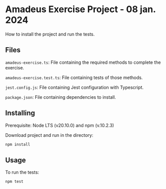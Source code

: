 # Amadeus Exercise Project - 08 jan. 2024

How to install the project and run the tests.

## Files

``amadeus-exercise.ts``: File containing the required methods to complete the exercise.

``amadeus-exercise.test.ts``: File containing tests of those methods.

``jest.config.js``: File containing Jest configuration with Typescript.

``package.json``: File containing dependencies to install.

## Installing

Prerequisite: Node LTS (v20.10.0) and npm (v.10.2.3)

Download project and run in the directory:
```sh
npm install
```

## Usage

To run the tests:
```sh
npm test
```